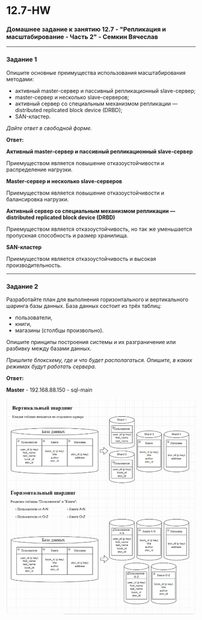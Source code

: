 # 12.7-HW
### Домашнее задание к занятию 12.7 - "Репликация и масштабирование - Часть 2" - Семкин Вячеслав
***

### Задание 1

Опишите основные преимущества использования масштабирования методами:

- активный master-сервер и пассивный репликационный slave-сервер; 
- master-сервер и несколько slave-серверов;
- активный сервер со специальным механизмом репликации — distributed replicated block device (DRBD);
- SAN-кластер.

*Дайте ответ в свободной форме.*

**Ответ:**

**Активный master-сервер и пассивный репликационный slave-сервер**

Приемуществом является повышение отказоустойчивости и распределение нагрузки.

**Master-сервер и несколько slave-серверов**

Приемуществом является повышение отказоустойчивости и балансировка нагрузки.

**Активный сервер со специальным механизмом репликации — distributed replicated block device (DRBD)**

Приемуществом является отказоустойчивость, но так же уменьшается пропускная способность и размер хранилища.

**SAN-кластер**

Приемуществом является отказоустойчивость и высокая производительность.

***

### Задание 2


Разработайте план для выполнения горизонтального и вертикального шаринга базы данных. База данных состоит из трёх таблиц: 

- пользователи, 
- книги, 
- магазины (столбцы произвольно). 

Опишите принципы построения системы и их разграничение или разбивку между базами данных.

*Пришлите блоксхему, где и что будет располагаться. Опишите, в каких режимах будут работать сервера.* 


**Ответ:**

**Master** - 192.168.88.150 - sql-main


![2-1](https://github.com/SemkinVA/12.7-HW/blob/main/2-1.png)
